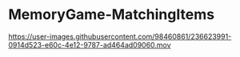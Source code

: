 # MemoryGame-MatchingItems


https://user-images.githubusercontent.com/98460861/236623991-0914d523-e60c-4e12-9787-ad464ad09060.mov

